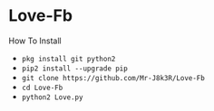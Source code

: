 # Love-Fb

How To Install
<ul>
<li><code>pkg install git python2</code></li>
<li><code>pip2 install --upgrade pip</code></li>
<li><code>git clone https://github.com/Mr-J8k3R/Love-Fb</code></li>
<li><code>cd Love-Fb</code></li>
<li><code>python2 Love.py</code></li>
</ul>
<br />
<br />

